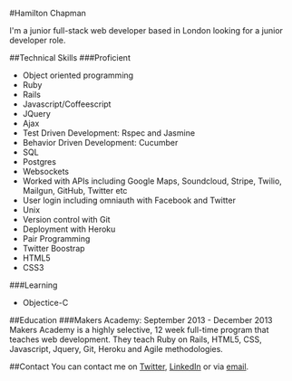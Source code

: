 #Hamilton Chapman

I'm a junior full-stack web developer based in London looking for a junior developer role.

##Technical Skills
###Proficient
- Object oriented programming
- Ruby
- Rails
- Javascript/Coffeescript
- JQuery
- Ajax
- Test Driven Development: Rspec and Jasmine
- Behavior Driven Development: Cucumber
- SQL
- Postgres
- Websockets
- Worked with APIs including Google Maps, Soundcloud, Stripe, Twilio, Mailgun, GitHub, Twitter etc
- User login including omniauth with Facebook and Twitter
- Unix
- Version control with Git
- Deployment with Heroku
- Pair Programming
- Twitter Boostrap
- HTML5
- CSS3

###Learning
- Objectice-C

##Education
###Makers Academy: September 2013 - December 2013
Makers Academy is a highly selective, 12 week full-time program that teaches web development. They teach Ruby on Rails, HTML5, CSS, Javascript, Jquery, Git, Heroku and Agile methodologies.

##Contact
You can contact me on [Twitter](http://www.twitter.com/hamchapman), [LinkedIn](http://www.linkedin.com/in/hamiltonchapman) or via [email](mailto://hamchapman@gmail.com).
